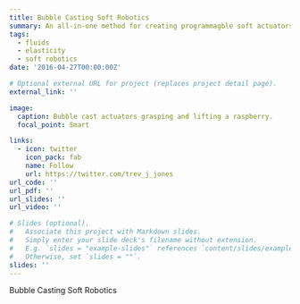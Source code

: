 ```yaml
---
title: Bubble Casting Soft Robotics
summary: An all-in-one method for creating programmagble soft actuators using interfacial flows.
tags:
  - fluids 
  - elasticity
  - soft robotics
date: '2016-04-27T00:00:00Z'

# Optional external URL for project (replaces project detail page).
external_link: ''

image:
  caption: Bubble cast actuators grasping and lifting a raspberry.
  focal_point: Smart

links:
  - icon: twitter
    icon_pack: fab
    name: Follow
    url: https://twitter.com/trev_j_jones
url_code: ''
url_pdf: ''
url_slides: ''
url_video: ''

# Slides (optional).
#   Associate this project with Markdown slides.
#   Simply enter your slide deck's filename without extension.
#   E.g. `slides = "example-slides"` references `content/slides/example-slides.md`.
#   Otherwise, set `slides = ""`.
slides: ''
---
```


Bubble Casting Soft Robotics